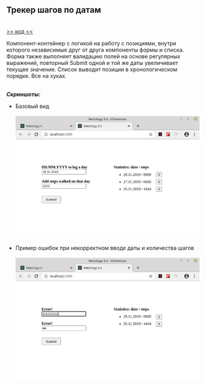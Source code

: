 ## Трекер шагов по датам
\
[>> код <<](https://github.com/vaniya-k/netology_homeworks/tree/3-2_done/)

Компонент-контейнер с логикой на работу с позициями, внутри которого независимые друг от друга компоненты формы и списка. Форма также выполняет валидацию полей на основе регулярных выражений, повторный Submit одной и той же даты увеличивает текущее значение. Список выводит позиции в хронологическом порядке. Все на хуках.

\
_**Скриншоты:**_
* Базовый вид
\
\
![Basic](01.png)

* Пример ошибок при некорректном вводе даты и количества шагов
\
\
![Error](02.png)
